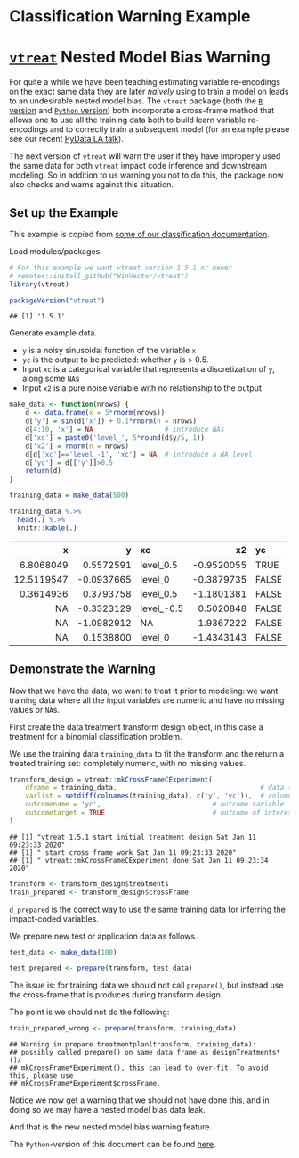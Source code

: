 Classification Warning Example
================

# [`vtreat`](https://github.com/WinVector/vtreat) Nested Model Bias Warning

For quite a while we have been teaching estimating variable re-encodings
on the exact same data they are later *naively* using to train a model
on leads to an undesirable nested model bias. The `vtreat` package (both
the [`R` version](https://github.com/WinVector/vtreat) and [`Python`
version](https://github.com/WinVector/pyvtreat)) both incorporate a
cross-frame method that allows one to use all the training data both to
build learn variable re-encodings and to correctly train a subsequent
model (for an example please see our recent [PyData LA
talk](http://www.win-vector.com/blog/2019/12/pydata-los-angeles-2019-talk-preparing-messy-real-world-data-for-supervised-machine-learning/)).

The next version of `vtreat` will warn the user if they have improperly
used the same data for both `vtreat` impact code inference and
downstream modeling. So in addition to us warning you not to do this,
the package now also checks and warns against this situation.

## Set up the Example

This example is copied from [some of our classification
documentation](https://github.com/WinVector/vtreat/blob/master/Examples/Classification/Classification.md).

Load modules/packages.

``` r
# For this example we want vtreat version 1.5.1 or newer
# remotes::install_github("WinVector/vtreat")
library(vtreat)

packageVersion("vtreat")
```

    ## [1] '1.5.1'

Generate example data.

  - `y` is a noisy sinusoidal function of the variable `x`
  - `yc` is the output to be predicted: whether `y` is \> 0.5.
  - Input `xc` is a categorical variable that represents a
    discretization of `y`, along some `NA`s
  - Input `x2` is a pure noise variable with no relationship to the
    output

<!-- end list -->

``` r
make_data <- function(nrows) {
    d <- data.frame(x = 5*rnorm(nrows))
    d['y'] = sin(d['x']) + 0.1*rnorm(n = nrows)
    d[4:10, 'x'] = NA                  # introduce NAs
    d['xc'] = paste0('level_', 5*round(d$y/5, 1))
    d['x2'] = rnorm(n = nrows)
    d[d['xc']=='level_-1', 'xc'] = NA  # introduce a NA level
    d['yc'] = d[['y']]>0.5
    return(d)
}

training_data = make_data(500)

training_data %.>%
  head(.) %.>%
  knitr::kable(.)
```

|          x |           y | xc          |          x2 | yc    |
| ---------: | ----------: | :---------- | ----------: | :---- |
|  6.8068049 |   0.5572591 | level\_0.5  | \-0.9520055 | TRUE  |
| 12.5119547 | \-0.0937665 | level\_0    | \-0.3879735 | FALSE |
|  0.3614936 |   0.3793758 | level\_0.5  | \-1.1801381 | FALSE |
|         NA | \-0.3323129 | level\_-0.5 |   0.5020848 | FALSE |
|         NA | \-1.0982912 | NA          |   1.9367222 | FALSE |
|         NA |   0.1538800 | level\_0    | \-1.4343143 | FALSE |

## Demonstrate the Warning

Now that we have the data, we want to treat it prior to modeling: we
want training data where all the input variables are numeric and have no
missing values or `NA`s.

First create the data treatment transform design object, in this case a
treatment for a binomial classification problem.

We use the training data `training_data` to fit the transform and the
return a treated training set: completely numeric, with no missing
values.

``` r
transform_design = vtreat::mkCrossFrameCExperiment(
    dframe = training_data,                                    # data to learn transform from
    varlist = setdiff(colnames(training_data), c('y', 'yc')),  # columns to transform
    outcomename = 'yc',                            # outcome variable
    outcometarget = TRUE                           # outcome of interest
)
```

    ## [1] "vtreat 1.5.1 start initial treatment design Sat Jan 11 09:23:33 2020"
    ## [1] " start cross frame work Sat Jan 11 09:23:33 2020"
    ## [1] " vtreat::mkCrossFrameCExperiment done Sat Jan 11 09:23:34 2020"

``` r
transform <- transform_design$treatments
train_prepared <- transform_design$crossFrame
```

`d_prepared` is the correct way to use the same training data for
inferring the impact-coded variables.

We prepare new test or application data as follows.

``` r
test_data <- make_data(100)

test_prepared <- prepare(transform, test_data)
```

The issue is: for training data we should not call `prepare()`, but
instead use the cross-frame that is produces during transform design.

The point is we should not do the following:

``` r
train_prepared_wrong <- prepare(transform, training_data)
```

    ## Warning in prepare.treatmentplan(transform, training_data):
    ## possibly called prepare() on same data frame as designTreatments*()/
    ## mkCrossFrame*Experiment(), this can lead to over-fit. To avoid this, please use
    ## mkCrossFrame*Experiment$crossFrame.

Notice we now get a warning that we should not have done this, and in
doing so we may have a nested model bias data leak.

And that is the new nested model bias warning feature.

The `Python`-version of this document can be found
[here](https://github.com/WinVector/pyvtreat/blob/master/Examples/Classification/ClassificationWarningExample.md).
